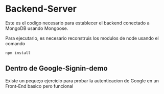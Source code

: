 # Backend-Server

Este es el codigo necesario para establecer el backend conectado a MongoDB usando Mongoose.

Para ejecutarlo, es necesario reconstruis los modulos de node usando el comando

```
npm install

```

## Dentro de Google-Signin-demo
Existe un peque;o ejercicio para probar la autenticacion de Google en un Front-End basico pero funcional